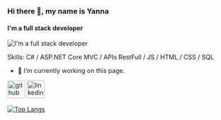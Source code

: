 ### Hi there 👋, my name is Yanna
#### I'm a full stack developer
![I'm a full stack developer](https://i.gifer.com/VdG3.gif)


Skills: C# / ASP.NET Core MVC / APIs RestFull / JS / HTML / CSS / SQL

- 🔭 I’m currently working on this page. 


[<img src='https://cdn.jsdelivr.net/npm/simple-icons@3.0.1/icons/github.svg' alt='github' height='40'>](https://github.com/yannakode)  [<img src='https://cdn.jsdelivr.net/npm/simple-icons@3.0.1/icons/linkedin.svg' alt='linkedin' height='40'>](https://www.linkedin.com/in/yannack/)  

[![Top Langs](https://github-readme-stats.vercel.app/api/top-langs/?username=yannakode)](https://github.com/anuraghazra/github-readme-stats)

